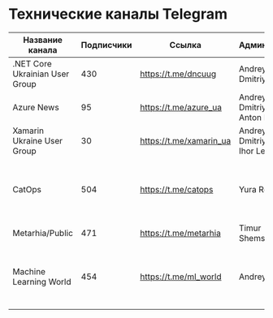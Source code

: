 # Технические каналы Telegram

| Название канала               | Подписчики | Ссылка                   | Администраторы                                | Тематика                      | Описание                      |
|-------------------------------|------------|--------------------------|-----------------------------------------------|-------------------------------|-------------------------------|
|.NET Core Ukrainian User Group	|	430		 | https://t.me/dncuug		| Andrey Gubskiy, Dmitriy Ivanov				| .NET Core, C#					|
|Azure News						|	95		 | https://t.me/azure_ua	| Andrey Gubskiy, Dmitriy Ivanov, Anton Boyko, 	| Azure, 	cloud technologies	|
|Xamarin Ukraine User Group		|	30		 | https://t.me/xamarin_ua	| Andrey Gubskiy, Dmitriy Ivanov, Ihor Leontiev	| Xamarin, mobile development	|
|CatOps							|	504		 | https://t.me/catops		| Yura Rochnyak									| DevOps						| Новости мира DevOps и совсем чуть-чуть про Agile |
|Metarhia/Public				|	471		 | https://t.me/metarhia	| Timur Shemsedinov								| JavaScript, Node.js 			|	
|Machine Learning World			|	454		 | https://t.me/ml_world	| Andrey Nikishaev								| Machine Learning				| Все самое интересное в мире ИИ и Машинного обучения.

